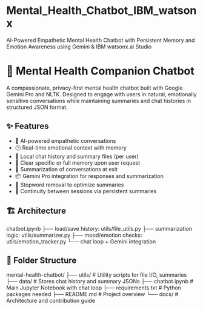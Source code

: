 # Mental_Health_Chatbot_IBM_watsonx
AI-Powered Empathetic Mental Health Chatbot with Persistent Memory and Emotion Awareness using Gemini &amp; IBM watsonx.ai Studio
# 🧠 Mental Health Companion Chatbot

A compassionate, privacy-first mental health chatbot built with Google Gemini Pro and NLTK. Designed to engage with users in natural, emotionally sensitive conversations while maintaining summaries and chat histories in structured JSON format.

## ✨ Features

- 🧠 AI-powered empathetic conversations
- 🕒 Real-time emotional context with memory
- 📁 Local chat history and summary files (per user)
- 🧹 Clear specific or full memory upon user request
- 💬 Summarization of conversations at exit
- 📦 Gemini Pro integration for responses and summarization
- 🧹 Stopword removal to optimize summaries
- 🔁 Continuity between sessions via persistent summaries

## 🏗️ Architecture

chatbot.ipynb
├── load/save history: utils/file_utils.py
├── summarization logic: utils/summarizer.py
├── mood/emotion checks: utils/emotion_tracker.py
└── chat loop + Gemini integration

## 📂 Folder Structure

mental-health-chatbot/
├── utils/ # Utility scripts for file I/O, summaries
├── data/ # Stores chat history and summary JSONs
├── chatbot.ipynb # Main Jupyter Notebook with chat loop
├── requirements.txt # Python packages needed
├── README.md # Project overview
└── docs/ # Architecture and contribution guide
